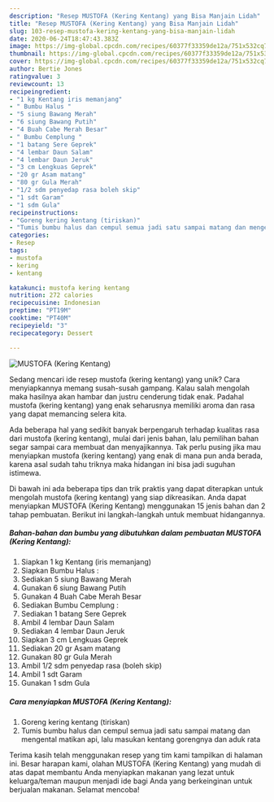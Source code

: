 ```yaml
---
description: "Resep MUSTOFA (Kering Kentang) yang Bisa Manjain Lidah"
title: "Resep MUSTOFA (Kering Kentang) yang Bisa Manjain Lidah"
slug: 103-resep-mustofa-kering-kentang-yang-bisa-manjain-lidah
date: 2020-06-24T18:47:43.383Z
image: https://img-global.cpcdn.com/recipes/60377f33359de12a/751x532cq70/mustofa-kering-kentang-foto-resep-utama.jpg
thumbnail: https://img-global.cpcdn.com/recipes/60377f33359de12a/751x532cq70/mustofa-kering-kentang-foto-resep-utama.jpg
cover: https://img-global.cpcdn.com/recipes/60377f33359de12a/751x532cq70/mustofa-kering-kentang-foto-resep-utama.jpg
author: Bertie Jones
ratingvalue: 3
reviewcount: 13
recipeingredient:
- "1 kg Kentang iris memanjang"
- " Bumbu Halus "
- "5 siung Bawang Merah"
- "6 siung Bawang Putih"
- "4 Buah Cabe Merah Besar"
- " Bumbu Cemplung "
- "1 batang Sere Geprek"
- "4 lembar Daun Salam"
- "4 lembar Daun Jeruk"
- "3 cm Lengkuas Geprek"
- "20 gr Asam matang"
- "80 gr Gula Merah"
- "1/2 sdm penyedap rasa boleh skip"
- "1 sdt Garam"
- "1 sdm Gula"
recipeinstructions:
- "Goreng kering kentang (tiriskan)"
- "Tumis bumbu halus dan cempul semua jadi satu sampai matang dan mengental matikan api, lalu masukan kentang gorengnya dan aduk rata"
categories:
- Resep
tags:
- mustofa
- kering
- kentang

katakunci: mustofa kering kentang 
nutrition: 272 calories
recipecuisine: Indonesian
preptime: "PT19M"
cooktime: "PT40M"
recipeyield: "3"
recipecategory: Dessert

---
```



![MUSTOFA (Kering Kentang)](https://img-global.cpcdn.com/recipes/60377f33359de12a/751x532cq70/mustofa-kering-kentang-foto-resep-utama.jpg)

Sedang mencari ide resep mustofa (kering kentang) yang unik? Cara menyiapkannya memang susah-susah gampang. Kalau salah mengolah maka hasilnya akan hambar dan justru cenderung tidak enak. Padahal mustofa (kering kentang) yang enak seharusnya memiliki aroma dan rasa yang dapat memancing selera kita.



Ada beberapa hal yang sedikit banyak berpengaruh terhadap kualitas rasa dari mustofa (kering kentang), mulai dari jenis bahan, lalu pemilihan bahan segar sampai cara membuat dan menyajikannya. Tak perlu pusing jika mau menyiapkan mustofa (kering kentang) yang enak di mana pun anda berada, karena asal sudah tahu triknya maka hidangan ini bisa jadi suguhan istimewa.


Di bawah ini ada beberapa tips dan trik praktis yang dapat diterapkan untuk mengolah mustofa (kering kentang) yang siap dikreasikan. Anda dapat menyiapkan MUSTOFA (Kering Kentang) menggunakan 15 jenis bahan dan 2 tahap pembuatan. Berikut ini langkah-langkah untuk membuat hidangannya.

<!--inarticleads1-->

##### Bahan-bahan dan bumbu yang dibutuhkan dalam pembuatan MUSTOFA (Kering Kentang):

1. Siapkan 1 kg Kentang (iris memanjang)
1. Siapkan  Bumbu Halus :
1. Sediakan 5 siung Bawang Merah
1. Gunakan 6 siung Bawang Putih
1. Gunakan 4 Buah Cabe Merah Besar
1. Sediakan  Bumbu Cemplung :
1. Sediakan 1 batang Sere Geprek
1. Ambil 4 lembar Daun Salam
1. Sediakan 4 lembar Daun Jeruk
1. Siapkan 3 cm Lengkuas Geprek
1. Sediakan 20 gr Asam matang
1. Gunakan 80 gr Gula Merah
1. Ambil 1/2 sdm penyedap rasa (boleh skip)
1. Ambil 1 sdt Garam
1. Gunakan 1 sdm Gula




<!--inarticleads2-->

##### Cara menyiapkan MUSTOFA (Kering Kentang):

1. Goreng kering kentang (tiriskan)
1. Tumis bumbu halus dan cempul semua jadi satu sampai matang dan mengental matikan api, lalu masukan kentang gorengnya dan aduk rata




Terima kasih telah menggunakan resep yang tim kami tampilkan di halaman ini. Besar harapan kami, olahan MUSTOFA (Kering Kentang) yang mudah di atas dapat membantu Anda menyiapkan makanan yang lezat untuk keluarga/teman maupun menjadi ide bagi Anda yang berkeinginan untuk berjualan makanan. Selamat mencoba!
